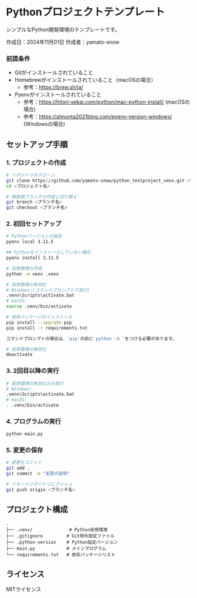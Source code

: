 # Pythonプロジェクトテンプレート

シンプルなPython開発環境のテンプレートです。

作成日：2024年11月01日
作成者：yamato-snow

### 前提条件

- Gitがインストールされていること
- Homebrewがインストールされていること（macOSの場合）
    - 参考：https://brew.sh/ja/
- Pyenvがインストールされていること
    - 参考：https://hitori-sekai.com/python/mac-python-install/ (macOSの場合)
    - 参考：https://almonta2021blog.com/pyenv-version-windows/ (Windowsの場合)

## セットアップ手順

### 1. プロジェクトの作成

```bash
# リポジトリのクローン
git clone https://github.com/yamato-snow/python_testproject_venv.git <プロジェクト名>
cd <プロジェクト名>

# 開発用ブランチの作成と切り替え
git branch <ブランチ名>
git checkout <ブランチ名>
```

### 2. 初回セットアップ

```bash
# Pythonバージョンの設定
pyenv local 3.11.5

## Pythonをインストールしていない場合
pyenv install 3.11.5

# 仮想環境の作成
python -m venv .venv

# 仮想環境の有効化
# Windows:(コマンドプロンプトで実行)
.venv\Scripts\activate.bat
# macOS:
source .venv/bin/activate

# 依存パッケージのインストール
pip install --upgrade pip
pip install -r requirements.txt

コマンドプロンプトの場合は、'pip'の前に'python -m 'をつける必要があります。

# 仮想環境の無効化
deactivate

```

### 3. 2回目以降の実行

```bash
# 仮想環境の有効化のみ実行
# Windows:
.venv\Scripts\activate.bat
# macOS:
. .venv/bin/activate
```

### 4. プログラムの実行

```bash
python main.py
```

### 5. 変更の保存

```bash
# 変更をコミット
git add .
git commit -m "変更の説明"

# リモートリポジトリにプッシュ
git push origin <ブランチ名>
```

## プロジェクト構成

```
.
├── .venv/              # Python仮想環境
├── .gitignore         # Git除外設定ファイル
├── .python-version    # Python指定バージョン
├── main.py            # メインプログラム
└── requirements.txt   # 依存パッケージリスト
```

## ライセンス

MITライセンス
```